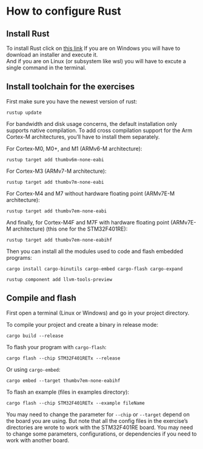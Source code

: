 # How to configure Rust

## Install Rust

To install Rust click on [this link](https://www.rust-lang.org/tools/install)
If you are on Windows you will have to download an installer and execute it.  
And if you are on Linux (or subsystem like wsl) you will have to excute a single command in the terminal.

## Install toolchain for the exercises

First make sure you have the newest version of rust:

`rustup update`

For bandwidth and disk usage concerns, the default installation only supports native compilation.
To add cross compilation support for the Arm Cortex-M architectures, you’ll have to install them separately.

For Cortex-M0, M0+, and M1 (ARMv6-M architecture):

`rustup target add thumbv6m-none-eabi`

For Cortex-M3 (ARMv7-M architecture):

`rustup target add thumbv7m-none-eabi`

For Cortex-M4 and M7 without hardware floating point (ARMv7E-M architecture):

`rustup target add thumbv7em-none-eabi`

And finally, for Cortex-M4F and M7F with hardware floating point (ARMv7E-M architecture) (this one for the STM32F401RE):

`rustup target add thumbv7em-none-eabihf`

Then you can install all the modules used to code and flash embedded programs:

`cargo install cargo-binutils cargo-embed cargo-flash cargo-expand`

`rustup component add llvm-tools-preview`

## Compile and flash

First open a terminal (Linux or Windows) and go in your project directory.

To compile your project and create a binary in release mode:

`cargo build --release`

To flash your program with `cargo-flash`:

`cargo flash --chip STM32F401RETx --release`

Or using `cargo-embed`:

`cargo embed --target thumbv7em-none-eabihf`

To flash an example (files in examples directory):

`cargo flash --chip STM32F401RETx --example fileName`

You may need to change the parameter for `--chip` or `--target` depend on the board you are using.
But note that all the config files in the exercise’s directories are wrote to work with the STM32F401RE board.
You may need to change some parameters, configurations, or dependencies if you need to work with another board.
